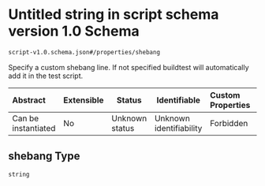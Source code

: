 # Untitled string in script schema version 1.0 Schema

```txt
script-v1.0.schema.json#/properties/shebang
```

Specify a custom shebang line. If not specified buildtest will automatically add it in the test script.


| Abstract            | Extensible | Status         | Identifiable            | Custom Properties | Additional Properties | Access Restrictions | Defined In                                                                         |
| :------------------ | ---------- | -------------- | ----------------------- | :---------------- | --------------------- | ------------------- | ---------------------------------------------------------------------------------- |
| Can be instantiated | No         | Unknown status | Unknown identifiability | Forbidden         | Allowed               | none                | [script-v1.0.schema.json\*](../out/script-v1.0.schema.json "open original schema") |

## shebang Type

`string`
